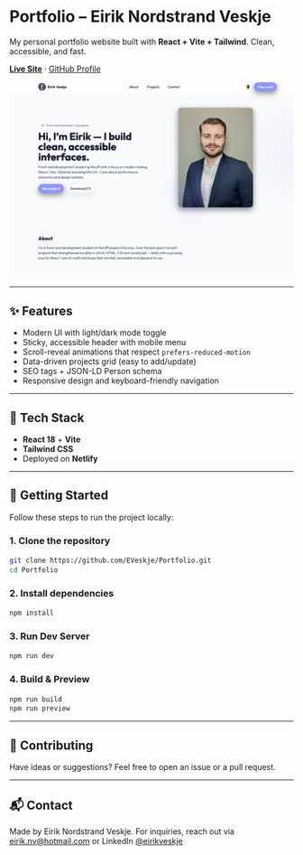 # Portfolio – Eirik Nordstrand Veskje

My personal portfolio website built with **React + Vite + Tailwind**. Clean, accessible, and fast.

[**Live Site**](https://portfolio-env.netlify.app/) · [GitHub Profile](https://github.com/EVeskje)

![Preview](public/images/og-preview.jpg)

---

## ✨ Features

- Modern UI with light/dark mode toggle
- Sticky, accessible header with mobile menu
- Scroll-reveal animations that respect `prefers-reduced-motion`
- Data-driven projects grid (easy to add/update)
- SEO tags + JSON-LD Person schema
- Responsive design and keyboard-friendly navigation

---

## 🧰 Tech Stack

- **React 18** + **Vite**
- **Tailwind CSS**
- Deployed on **Netlify**

---

## 🚀 Getting Started

Follow these steps to run the project locally:

### 1. Clone the repository

```bash
git clone https://github.com/EVeskje/Portfolio.git
cd Portfolio
```

### 2. Install dependencies

```bash
npm install
```

### 3. Run Dev Server

```bash
npm run dev
```

### 4. Build & Preview

```bash
npm run build
npm run preview
```

---

## 🤝 Contributing

Have ideas or suggestions? Feel free to open an issue or a pull request.

---

## 📬 Contact

Made by Eirik Nordstrand Veskje.
For inquiries, reach out via eirik.nv@hotmail.com or LinkedIn [@eirikveskje](https://www.linkedin.com/in/env-link/)
